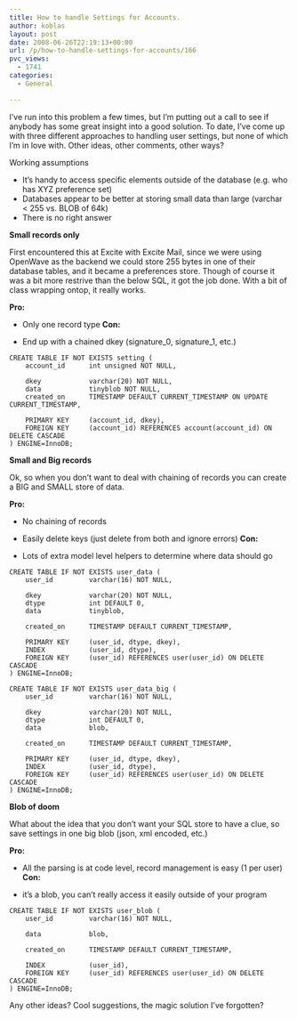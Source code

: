 ```yaml
---
title: How to handle Settings for Accounts.
author: koblas
layout: post
date: 2008-06-26T22:19:13+00:00
url: /p/how-to-handle-settings-for-accounts/166
pvc_views:
  - 1741
categories:
  - General

---
```

I&#8217;ve run into this problem a few times, but I&#8217;m putting out a call to see if anybody has some great insight into a good solution. To date, I&#8217;ve come up with three different approaches to handling user settings, but none of which I&#8217;m in love with. Other ideas, other comments, other ways?

Working assumptions

  * It&#8217;s handy to access specific elements outside of the database (e.g. who has XYZ preference set) 
  * Databases appear to be better at storing small data than large (varchar < 255 vs. BLOB of 64k) 
  * There is no right answer 

**Small records only**

First encountered this at Excite with Excite Mail, since we were using OpenWave as the backend we could store 255 bytes in one of their database tables, and it became a preferences store. Though of course it was a bit more restrive than the below SQL, it got the job done. With a bit of class wrapping ontop, it really works.

**Pro:** 

  * Only one record type 
**Con:** 

  * End up with a chained dkey (signature\_0, signature\_1, etc.) 

```
CREATE TABLE IF NOT EXISTS setting (
    account_id      int unsigned NOT NULL,

    dkey            varchar(20) NOT NULL,
    data            tinyblob NOT NULL,
    created_on      TIMESTAMP DEFAULT CURRENT_TIMESTAMP ON UPDATE CURRENT_TIMESTAMP,

    PRIMARY KEY     (account_id, dkey),
    FOREIGN KEY     (account_id) REFERENCES account(account_id) ON DELETE CASCADE
) ENGINE=InnoDB;
```

**Small and Big records**

Ok, so when you don&#8217;t want to deal with chaining of records you can create a BIG and SMALL store of data.

**Pro:** </p> 

  * No chaining of records 
  * Easily delete keys (just delete from both and ignore errors) 
**Con:** </p> 

  * Lots of extra model level helpers to determine where data should go 

```
CREATE TABLE IF NOT EXISTS user_data (
    user_id         varchar(16) NOT NULL,

    dkey            varchar(20) NOT NULL,
    dtype           int DEFAULT 0,
    data            tinyblob,

    created_on      TIMESTAMP DEFAULT CURRENT_TIMESTAMP,

    PRIMARY KEY     (user_id, dtype, dkey),
    INDEX           (user_id, dtype),
    FOREIGN KEY     (user_id) REFERENCES user(user_id) ON DELETE CASCADE
) ENGINE=InnoDB;

CREATE TABLE IF NOT EXISTS user_data_big (
    user_id         varchar(16) NOT NULL,

    dkey            varchar(20) NOT NULL,
    dtype           int DEFAULT 0,
    data            blob,

    created_on      TIMESTAMP DEFAULT CURRENT_TIMESTAMP,

    PRIMARY KEY     (user_id, dtype, dkey),
    INDEX           (user_id, dtype),
    FOREIGN KEY     (user_id) REFERENCES user(user_id) ON DELETE CASCADE
) ENGINE=InnoDB;
```

**Blob of doom**

What about the idea that you don&#8217;t want your SQL store to have a clue, so save settings in one big blob (json, xml encoded, etc.)

**Pro:** </p> 

  * All the parsing is at code level, record management is easy (1 per user) 
**Con:** </p> 

  * it&#8217;s a blob, you can&#8217;t really access it easily outside of your program 

```
CREATE TABLE IF NOT EXISTS user_blob (
    user_id         varchar(16) NOT NULL,

    data            blob,

    created_on      TIMESTAMP DEFAULT CURRENT_TIMESTAMP,

    INDEX           (user_id),
    FOREIGN KEY     (user_id) REFERENCES user(user_id) ON DELETE CASCADE
) ENGINE=InnoDB;
```

Any other ideas? Cool suggestions, the magic solution I&#8217;ve forgotten?
